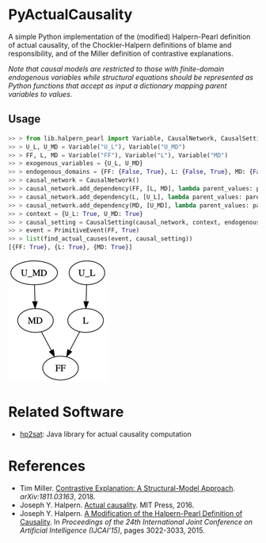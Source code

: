 # PyActualCausality
A simple Python implementation of the (modified) Halpern-Pearl definition of actual causality, of the Chockler-Halpern definitions of blame and responsibility, and of the Miller definition of contrastive explanations.

*Note that causal models are restricted to those with finite-domain endogenous variables while structural equations should be represented as Python functions that accept as input a dictionary mapping parent variables to values.*

## Usage

```python
>> > from lib.halpern_pearl import Variable, CausalNetwork, CausalSetting, find_actual_causes, PrimitiveEvent
>> > U_L, U_MD = Variable("U_L"), Variable("U_MD")
>> > FF, L, MD = Variable("FF"), Variable("L"), Variable("MD")
>> > exogenous_variables = {U_L, U_MD}
>> > endogenous_domains = {FF: {False, True}, L: {False, True}, MD: {False, True}}
>> > causal_network = CausalNetwork()
>> > causal_network.add_dependency(FF, [L, MD], lambda parent_values: parent_values[L] or parent_values[MD])
>> > causal_network.add_dependency(L, [U_L], lambda parent_values: parent_values[U_L])
>> > causal_network.add_dependency(MD, [U_MD], lambda parent_values: parent_values[U_MD])
>> > context = {U_L: True, U_MD: True}
>> > causal_setting = CausalSetting(causal_network, context, endogenous_domains)
>> > event = PrimitiveEvent(FF, True)
>> > list(find_actual_causes(event, causal_setting))
[{FF: True}, {L: True}, {MD: True}]
```

![](examples/forest_fire_disjunctive.png)

# Related Software
- [hp2sat](https://github.com/amjadKhalifah/HP2SAT1.0): Java library for actual causality computation

# References
- Tim Miller. [Contrastive Explanation: A Structural-Model Approach](https://arxiv.org/abs/1811.03163). *arXiv:1811.03163*, 2018.
- Joseph Y. Halpern. [Actual causality](https://mitpress.mit.edu/books/actual-causality). MIT Press, 2016.
- Joseph Y. Halpern. [A Modification of the Halpern-Pearl Definition of Causality](https://www.ijcai.org/Proceedings/15/Papers/427.pdf). In *Proceedings of the 24th International Joint Conference on Artificial Intelligence (IJCAI'15)*, pages 3022-3033, 2015.
